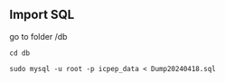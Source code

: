 ## Import SQL 

go to folder /db

``cd db``

``sudo mysql -u root -p icpep_data < Dump20240418.sql``